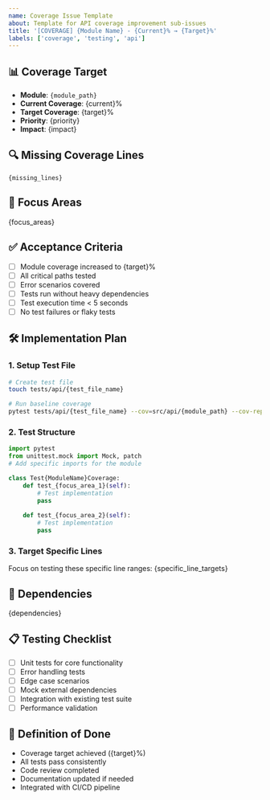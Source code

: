 ```yaml
---
name: Coverage Issue Template
about: Template for API coverage improvement sub-issues
title: '[COVERAGE] {Module Name} - {Current}% → {Target}%'
labels: ['coverage', 'testing', 'api']
---
```


## 📊 Coverage Target

- **Module**: `{module_path}`
- **Current Coverage**: {current}%
- **Target Coverage**: {target}%
- **Priority**: {priority}
- **Impact**: {impact}

## 🔍 Missing Coverage Lines

```
{missing_lines}
```

## 🎯 Focus Areas

{focus_areas}

## ✅ Acceptance Criteria

- [ ] Module coverage increased to {target}%
- [ ] All critical paths tested
- [ ] Error scenarios covered
- [ ] Tests run without heavy dependencies
- [ ] Test execution time < 5 seconds
- [ ] No test failures or flaky tests

## 🛠️ Implementation Plan

### 1. Setup Test File
```bash
# Create test file
touch tests/api/{test_file_name}

# Run baseline coverage
pytest tests/api/{test_file_name} --cov=src/api/{module_path} --cov-report=term-missing
```

### 2. Test Structure
```python
import pytest
from unittest.mock import Mock, patch
# Add specific imports for the module

class Test{ModuleName}Coverage:
    def test_{focus_area_1}(self):
        # Test implementation
        pass
    
    def test_{focus_area_2}(self):
        # Test implementation  
        pass
```

### 3. Target Specific Lines
Focus on testing these specific line ranges:
{specific_line_targets}

## 🔗 Dependencies

{dependencies}

## 📋 Testing Checklist

- [ ] Unit tests for core functionality
- [ ] Error handling tests
- [ ] Edge case scenarios
- [ ] Mock external dependencies
- [ ] Integration with existing test suite
- [ ] Performance validation

## 🚀 Definition of Done

- Coverage target achieved ({target}%)
- All tests pass consistently
- Code review completed
- Documentation updated if needed
- Integrated with CI/CD pipeline
